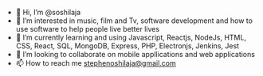 - 👋 Hi, I’m @soshilaja
- 👀 I’m interested in music, film and Tv, software development and how to use software to help people live better lives
- 🌱 I’m currently learning and using Javascript, Reactjs, NodeJs, HTML, CSS, React, SQL, MongoDB, Express, PHP, Electronjs, Jenkins, Jest
- 💞️ I’m looking to collaborate on mobile appllications and web applications
- 📫 How to reach me stephenoshilaja@gmail.com

<!---
soshilaja/soshilaja is a ✨ special ✨ repository because its `README.md` (this file) appears on your GitHub profile.
You can click the Preview link to take a look at your changes.
--->
